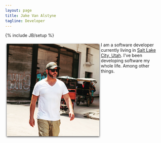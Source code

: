 ```yaml
---
layout: page
title: Jake Van Alstyne
tagline: Developer
---
```

{% include JB/setup %}

<div>
  <p style="display:inline">
    <img src="assets/jake.png" alt="Jake" style="margin:5px; float:left; box-shadow: 0 2px 5px rgba(0, 0, 0, 0.8);">
    <p>I am a software developer currently living in <a href="https://maps.google.com/maps/place?ftid=0x87523d9488d131ed:0x5b53b7a0484d31ca&amp;q=Salt+Lake+City,+UT&amp;hl=en&amp;ie=UTF8&amp;ll=40.760779,-111.891047&amp;spn=0.00052,0.000687&amp;t=h&amp;z=11&amp;vpsrc=0">Salt Lake City, Utah</a>. I've been developing software my whole life. Among other things.</p>
  </p>
</div>

<!-- <div class="floatingBox" style="float:left;">
 <ul class="posts">
      {% for post in site.posts %}
      {% if post.category contains 'Haikus' %}
      {% else %}
      <li>
          <h3>
              <a href="{{ post.url }}">
                  {{ post.title }}
              </a>
              <span class="post-date">
                  {{ post.date | date_to_string }}
             </span>
             <span>
             {{ p.url }}
             </span>
         </h3>
     </li>
     {% endif %}
     {% endfor %}
 </ul>
</div> -->
